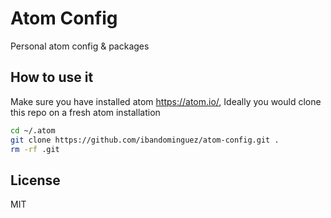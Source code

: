 # Atom Config

Personal atom config &amp; packages

## How to use it

Make sure you have installed atom https://atom.io/, Ideally you would clone this repo on a fresh
atom installation

```sh
cd ~/.atom
git clone https://github.com/ibandominguez/atom-config.git .
rm -rf .git
```

## License

MIT
